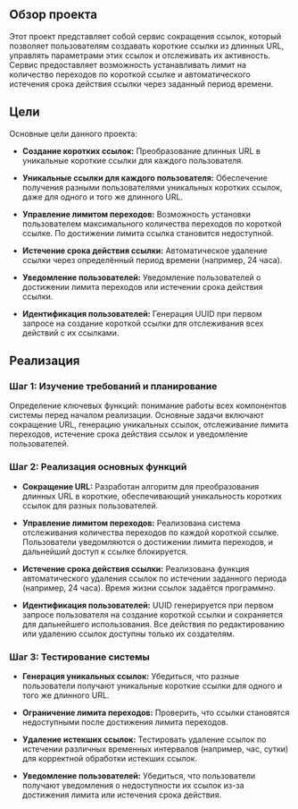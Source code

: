 
## Обзор проекта      

Этот проект представляет собой сервис сокращения ссылок, который позволяет пользователям создавать короткие ссылки из длинных URL, управлять параметрами этих ссылок и отслеживать их активность. Сервис предоставляет возможность устанавливать лимит на количество переходов по короткой ссылке и автоматического истечения срока действия ссылки через заданный период времени.

## Цели

Основные цели данного проекта:

- **Создание коротких ссылок:** Преобразование длинных URL в уникальные короткие ссылки для каждого пользователя.

- **Уникальные ссылки для каждого пользователя:** Обеспечение получения разными пользователями уникальных коротких ссылок, даже для одного и того же длинного URL.

- **Управление лимитом переходов:** Возможность установки пользователем максимального количества переходов по короткой ссылке. По достижении лимита ссылка становится недоступной.

- **Истечение срока действия ссылки:** Автоматическое удаление ссылки через определённый период времени (например, 24 часа).

- **Уведомление пользователей:** Уведомление пользователей о достижении лимита переходов или истечении срока действия ссылки.

- **Идентификация пользователей:** Генерация UUID при первом запросе на создание короткой ссылки для отслеживания всех действий с их ссылками.

## Реализация

### Шаг 1: Изучение требований и планирование

Определение ключевых функций: понимание работы всех компонентов системы перед началом реализации. Основные задачи включают сокращение URL, генерацию уникальных ссылок, отслеживание лимита переходов, истечение срока действия ссылок и уведомление пользователей.

### Шаг 2: Реализация основных функций

- **Сокращение URL:** Разработан алгоритм для преобразования длинных URL в короткие, обеспечивающий уникальность коротких ссылок для разных пользователей.

- **Управление лимитом переходов:** Реализована система отслеживания количества переходов по каждой короткой ссылке. Пользователи уведомляются о достижении лимита переходов, и дальнейший доступ к ссылке блокируется.

- **Истечение срока действия ссылки:** Реализована функция автоматического удаления ссылок по истечении заданного периода (например, 24 часа). Время жизни ссылок задаётся программно.

- **Идентификация пользователей:** UUID генерируется при первом запросе пользователя на создание короткой ссылки и сохраняется для дальнейшего использования. Все действия по редактированию или удалению ссылок доступны только их создателям.

### Шаг 3: Тестирование системы

- **Генерация уникальных ссылок:** Убедиться, что разные пользователи получают уникальные короткие ссылки для одного и того же длинного URL.

- **Ограничение лимита переходов:** Проверить, что ссылки становятся недоступными после достижения лимита переходов.

- **Удаление истекших ссылок:** Тестировать удаление ссылок по истечении различных временных интервалов (например, час, сутки) для корректной обработки истекших ссылок.

- **Уведомление пользователей:** Убедиться, что пользователи получают уведомления о недоступности их ссылок из-за достижения лимита или истечения срока действия.                   
          
                           
                          
                      
                    
